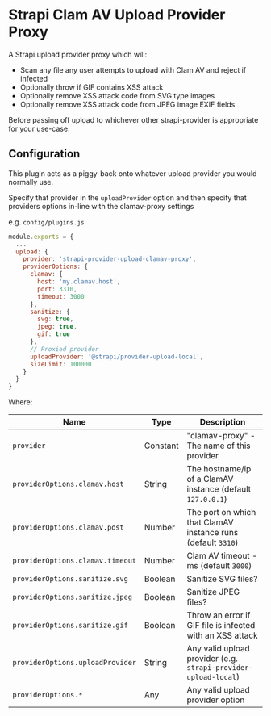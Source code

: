 # Strapi Clam AV Upload Provider Proxy

A Strapi upload provider proxy which will:

- Scan any file any user attempts to upload with Clam AV and reject if infected
- Optionally throw if GIF contains XSS attack
- Optionally remove XSS attack code from SVG type images
- Optionally remove XSS attack code from JPEG image EXIF fields

Before passing off upload to whichever other strapi-provider is appropriate for your use-case.

## Configuration

This plugin acts as a piggy-back onto whatever upload provider you would normally use.

Specify that provider in the `uploadProvider` option and then specify that providers options in-line with the clamav-proxy settings 


e.g. `config/plugins.js`


```js
module.exports = {
  ...
  upload: {
    provider: 'strapi-provider-upload-clamav-proxy',
    providerOptions: {
      clamav: {
        host: 'my.clamav.host',
        port: 3310,
        timeout: 3000
      },
      sanitize: {
        svg: true,
        jpeg: true,
        gif: true
      },
      // Proxied provider
      uploadProvider: '@strapi/provider-upload-local',
      sizeLimit: 100000
    }
  }
}
```

Where:

| Name                             | Type     | Description                                                     |
| -------------------------------- | -------- | --------------------------------------------------------------- |
| `provider`                       | Constant | "clamav-proxy" - The name of this provider                      |
| `providerOptions.clamav.host`    | String   | The hostname/ip of a ClamAV instance (default `127.0.0.1`)      |
| `providerOptions.clamav.post`    | Number   | The port on which that ClamAV instance runs (default `3310`)    |
| `providerOptions.clamav.timeout` | Number   | Clam AV timeout - ms (default `3000`)                           |
| `providerOptions.sanitize.svg`   | Boolean  | Sanitize SVG files?                                             |
| `providerOptions.sanitize.jpeg`  | Boolean  | Sanitize JPEG files?                                            |
| `providerOptions.sanitize.gif`   | Boolean  | Throw an error if GIF file is infected with an XSS attack       |                    |
| `providerOptions.uploadProvider` | String   | Any valid upload provider (e.g. `strapi-provider-upload-local`) |
| `providerOptions.*`              | Any      | Any valid upload provider option                                |
